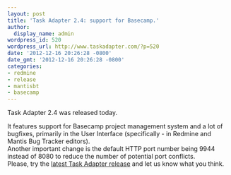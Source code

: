 ```yaml
---
layout: post
title: 'Task Adapter 2.4: support for Basecamp.'
author:
  display_name: admin
wordpress_id: 520
wordpress_url: http://www.taskadapter.com/?p=520
date: '2012-12-16 20:26:28 -0800'
date_gmt: '2012-12-16 20:26:28 -0800'
categories:
- redmine
- release
- mantisbt
- basecamp
---
```

<p>Task Adapter 2.4 was released today.</p>
<p>It features support for Basecamp project management system and a lot of bugfixes, primarily in the User Interface (specifically - in Redmine and Mantis Bug Tracker editors).<br />
Another important change is the default HTTP port number being 9944 instead of 8080 to reduce the number of potential port conflicts.<br />
Please, try the <a href="http://www.taskadapter.com/download">latest Task Adapter release</a> and let us know what you think.</p>
